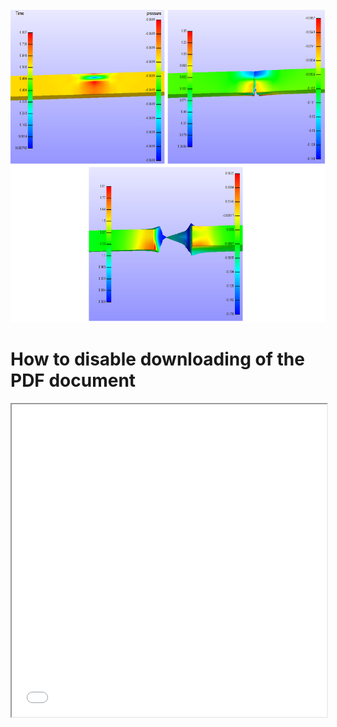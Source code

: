 
 <br>
 <img height="500" src="largedeformationteartest.png" />
 </br>
   
<!DOCTYPE html>
<html>
  <head>
    <title>Title of the document</title>
  </head>
  <body>
    <h1>How to disable downloading of the PDF document</h1>
    <iframe src="FEBio_Theory_Manual.pdf" width="100%" height="500px">
    </iframe>
  </body>
</html>
 
